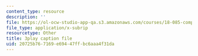 ```yaml
---
content_type: resource
description: ''
file: https://ol-ocw-studio-app-qa.s3.amazonaws.com/courses/18-085-computational-science-and-engineering-i-fall-2008/20725b767169e69447ffbc6aaa4f31da_w26JaJX8GMk.srt
file_type: application/x-subrip
resourcetype: Other
title: 3play caption file
uid: 20725b76-7169-e694-47ff-bc6aaa4f31da
---
```

